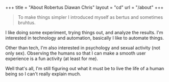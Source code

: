 +++
title = "About Robertus Diawan Chris"
layout = "cd"
url = "/about"
+++

> To make things simpler I introduced myself as bertus and sometimes bruhtus.

I like doing some experiment, trying things out, and analyze the results.
I'm interested in technology and automation, basically I like to automate things.

Other than tech, I'm also interested in psychology and sexual activity (not only sex).
Observing the humans so that I can make a smooth user experience is a fun activity (at least for me).

Well that's all, I'm still figuring out what it must be to live the life of a human being so I can't really explain much.
